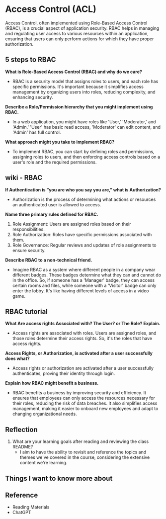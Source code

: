 # Access Control (ACL)

Access Control, often implemented using Role-Based Access Control (RBAC), is a crucial aspect of application security. RBAC helps in managing and regulating user access to various resources within an application, ensuring that users can only perform actions for which they have proper authorization.

## 5 steps to RBAC

**What is Role-Based Access Control (RBAC) and why do we care?**

- RBAC is a security model that assigns roles to users, and each role has specific permissions. It's important because it simplifies access management by organizing users into roles, reducing complexity, and enhancing security.

**Describe a Role/Permission hierarchy that you might implement using RBAC.**

- In a web application, you might have roles like 'User,' 'Moderator,' and 'Admin.' 'User' has basic read access, 'Moderator' can edit content, and 'Admin' has full control.

**What approach might you take to implement RBAC?**

- To implement RBAC, you can start by defining roles and permissions, assigning roles to users, and then enforcing access controls based on a user's role and the required permissions.

## wiki - RBAC

**If Authentication is “you are who you say you are,” what is Authorization?**

- Authorization is the process of determining what actions or resources an authenticated user is allowed to access.

**Name three primary rules defined for RBAC.**

1. Role Assignment: Users are assigned roles based on their responsibilities.
2. Role Authorization: Roles have specific permissions associated with them.
3. Role Governance: Regular reviews and updates of role assignments to ensure security.

**Describe RBAC to a non-technical friend.**

- Imagine RBAC as a system where different people in a company wear different badges. These badges determine what they can and cannot do in the office. So, if someone has a 'Manager' badge, they can access certain rooms and files, while someone with a 'Visitor' badge can only enter the lobby. It's like having different levels of access in a video game.

## RBAC tutorial

**What Are access rights Associated with? The User? or The Role? Explain.**

- Access rights are associated with roles. Users are assigned roles, and those roles determine their access rights. So, it's the roles that have access rights.

**Access Rights, or Authorization, is activated after a user successfully does what?**

- Access rights or authorization are activated after a user successfully authenticates, proving their identity through login.

**Explain how RBAC might benefit a business.**

- RBAC benefits a business by improving security and efficiency. It ensures that employees can only access the resources necessary for their roles, reducing the risk of data breaches. It also simplifies access management, making it easier to onboard new employees and adapt to changing organizational needs.

## Reflection

1. What are your learning goals after reading and reviewing the class README?
   - I aim to have the ability to revisit and reference the topics and themes we've covered in the course, considering the extensive content we're learning.

## Things I want to know more about

## Reference

- Reading Materials
- ChatGPT